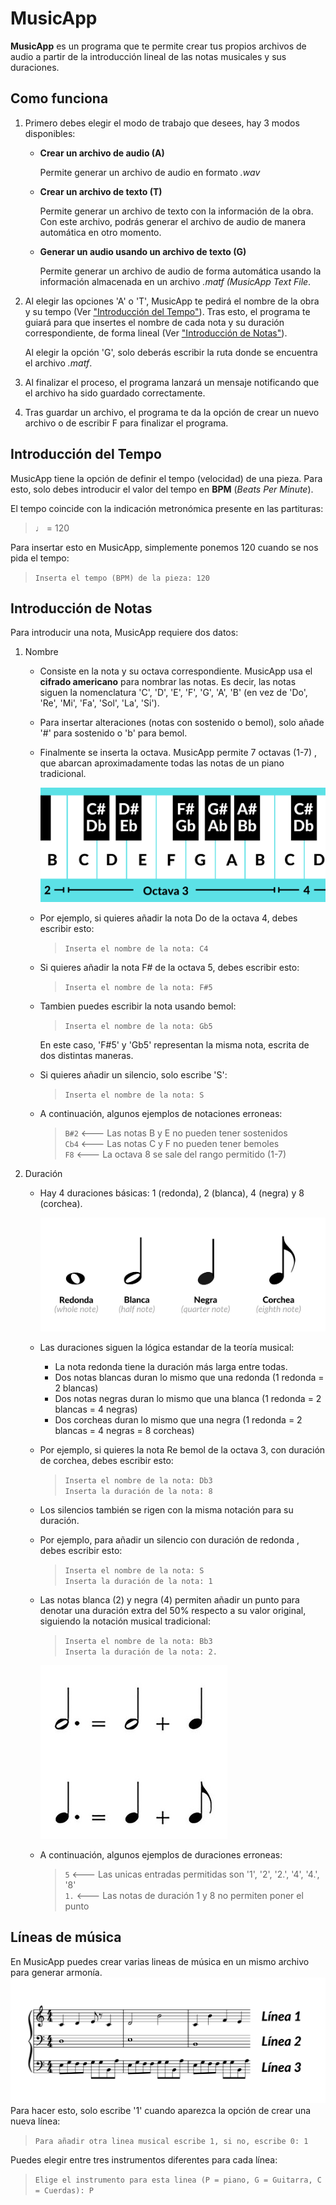 # MusicApp
**MusicApp** es un programa que te permite crear tus propios archivos de audio a partir de la introducción lineal de las notas musicales y sus duraciones.

## Como funciona
1. Primero debes elegir el modo de trabajo que desees, hay 3 modos disponibles:
    - **Crear un archivo de audio (A)**
  
      Permite generar un archivo de audio en formato *.wav*
    - **Crear un archivo de texto (T)**

      Permite generar un archivo de texto con la información de la obra. Con este archivo, podrás generar el archivo de audio de manera automática en otro momento.
    - **Generar un audio usando un archivo de texto (G)** 

      Permite generar un archivo de audio de forma automática usando la información almacenada en un archivo *.matf (MusicApp Text File*.
2. Al elegir las opciones 'A' o 'T', MusicApp te pedirá el nombre de la obra y su tempo (Ver ["Introducción del Tempo"](#tempo)). Tras esto, el programa te guiará para que insertes el nombre de cada nota y su duración correspondiente, de forma lineal (Ver ["Introducción de Notas"](#notas)).

    Al elegir la opción 'G', solo deberás escribir la ruta donde se encuentra el archivo *.matf*.
4. Al finalizar el proceso, el programa lanzará un mensaje notificando que el archivo ha sido guardado correctamente.
5. Tras guardar un archivo, el programa te da la opción de crear un nuevo archivo o de escribir F para finalizar el programa.

<a name="tempo"></a>
## Introducción del Tempo
MusicApp tiene la opción de definir el tempo (velocidad) de una pieza. Para esto, solo debes introducir el valor del tempo en **BPM** (*Beats Per Minute*).

El tempo coincide con la indicación metronómica presente en las partituras:
> ♩ = 120

Para insertar esto en MusicApp, simplemente ponemos 120 cuando se nos pida el tempo:
> `Inserta el tempo (BPM) de la pieza: 120`

<a name="notas"></a>
## Introducción de Notas
Para introducir una nota, MusicApp requiere dos datos:

1. Nombre
        
    - Consiste en la nota y su octava correspondiente. MusicApp usa el **cifrado americano** para nombrar las notas. Es decir, las notas siguen la nomenclatura 'C', 'D', 'E', 'F', 'G', 'A', 'B' (en vez de 'Do', 'Re', 'Mi', 'Fa', 'Sol', 'La', 'Si').

    - Para insertar alteraciones (notas con sostenido o bemol), solo añade '#' para sostenido o 'b' para bemol.

    - Finalmente se inserta la octava. MusicApp permite 7 octavas (1-7) , que abarcan aproximadamente todas las notas de un piano tradicional.

         ![piano](/Pictures/piano.png)

    - Por ejemplo, si quieres añadir la nota Do de la octava 4, debes escribir esto:
      > `Inserta el nombre de la nota: C4`

    - Si quieres añadir la nota F# de la octava 5, debes escribir esto:
      > `Inserta el nombre de la nota: F#5`

    - Tambien puedes escribir la nota usando bemol:
      > `Inserta el nombre de la nota: Gb5`

      En este caso, 'F#5' y 'Gb5' representan la misma nota, escrita de dos distintas maneras.

    - Si quieres añadir un silencio, solo escribe 'S':
      > `Inserta el nombre de la nota: S`

    - A continuación, algunos ejemplos de notaciones erroneas:
      > `B#2` <--- Las notas B y E no pueden tener sostenidos  
      > `Cb4` <--- Las notas C y F no pueden tener bemoles  
      > `F8` <--- La octava 8 se sale del rango permitido (1-7)

2. Duración
    - Hay 4 duraciones básicas: 1 (redonda), 2 (blanca), 4 (negra) y 8 (corchea).

        ![notes](/Pictures/notes.png)
    
    - Las duraciones siguen la lógica estandar de la teoría musical:
      - La nota redonda tiene la duración más larga entre todas.
      - Dos notas blancas duran lo mismo que una redonda (1 redonda = 2 blancas)
      - Dos notas negras duran lo mismo que una blanca (1 redonda = 2 blancas = 4 negras)
      - Dos corcheas duran lo mismo que una negra (1 redonda = 2 blancas = 4 negras = 8 corcheas)

    - Por ejemplo, si quieres la nota Re bemol de la octava 3, con duración de corchea, debes escribir esto:
      > `Inserta el nombre de la nota: Db3`   
      > `Inserta la duración de la nota: 8`

    - Los silencios también se rigen con la misma notación para su duración.

    - Por ejemplo, para añadir un silencio con duración de redonda , debes escribir esto:
      > `Inserta el nombre de la nota: S`   
      > `Inserta la duración de la nota: 1`
      
    - Las notas blanca (2) y negra (4) permiten añadir un punto para denotar una duración extra del 50% respecto a su valor original, siguiendo la notación musical tradicional:
      > `Inserta el nombre de la nota: Bb3`   
      > `Inserta la duración de la nota: 2.`

        ![dot](/Pictures/dot.jpg)

    - A continuación, algunos ejemplos de duraciones erroneas:
      > `5` <--- Las unicas entradas permitidas son '1', '2', '2.', '4', '4.', '8'  
      > `1.` <--- Las notas de duración 1 y 8 no permiten poner el punto  

 ## Líneas de música 
En MusicApp puedes crear varias lineas de música en un mismo archivo para generar armonía.
![lines](/Pictures/lines.png)
Para hacer esto, solo escribe '1' cuando aparezca la opción de crear una nueva línea:
> `Para añadir otra linea musical escribe 1, si no, escribe 0: 1`

Puedes elegir entre tres instrumentos diferentes para cada línea:
> `Elige el instrumento para esta linea (P = piano, G = Guitarra, C = Cuerdas): P`
